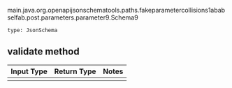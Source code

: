 main.java.org.openapijsonschematools.paths.fakeparametercollisions1ababselfab.post.parameters.parameter9.Schema9
```
type: JsonSchema
```

## validate method
Input Type | Return Type | Notes
------------ | ------------- | -------------
 |  |

